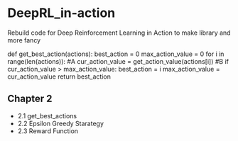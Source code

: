 # DeepRL_in-action

Rebuild code for Deep Reinforcement Learning in Action to make library and more fancy



def get_best_action(actions):
	best_action = 0
	max_action_value = 0
	for i in range(len(actions)): #A 
		cur_action_value = get_action_value(actions[i]) #B
		if cur_action_value > max_action_value:
			best_action = i
			max_action_value = cur_action_value
	return best_action







## Chapter 2

 - 2.1 get_best_actions
 - 2.2 Epsilon Greedy Starategy
 - 2.3 Reward Function
